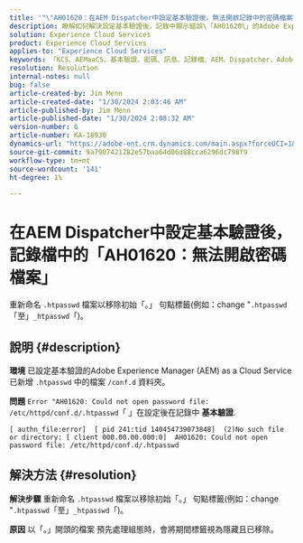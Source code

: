 ```yaml
---
title: '"\"AH01620：在AEM Dispatcher中設定基本驗證後，無法開啟記錄中的密碼檔案\"'
description: 瞭解如何解決設定基本驗證後，記錄中顯示錯誤\「AH01620\」的Adobe Experience Manager as a Cloud Service問題。
solution: Experience Cloud Services
product: Experience Cloud Services
applies-to: "Experience Cloud Services"
keywords: 「KCS、AEMaaCS、基本驗證、密碼、訊息、記錄檔、AEM、Dispatcher、Adobe Experience Manager、AH01620、疑難排解」
resolution: Resolution
internal-notes: null
bug: false
article-created-by: Jim Menn
article-created-date: "1/30/2024 2:03:46 AM"
article-published-by: Jim Menn
article-published-date: "1/30/2024 2:08:32 AM"
version-number: 6
article-number: KA-18930
dynamics-url: "https://adobe-ent.crm.dynamics.com/main.aspx?forceUCI=1&pagetype=entityrecord&etn=knowledgearticle&id=77150dc9-13bf-ee11-9079-6045bd006268"
source-git-commit: 9a7907421282e57baa64d06d88cca6296dc798f9
workflow-type: tm+mt
source-wordcount: '141'
ht-degree: 1%

---
```


# 在AEM Dispatcher中設定基本驗證後，記錄檔中的「AH01620：無法開啟密碼檔案」


重新命名 `.htpasswd` 檔案以移除初始「。」 句點標籤(例如：change &quot;`.htpasswd`「至」`_htpasswd`「)。

## 說明 {#description}


<b>環境</b>
已設定基本驗證的Adobe Experience Manager (AEM) as a Cloud Service已新增 `.htpasswd` 中的檔案 `/conf.d` 資料夾。

<b>問題</b>
`Error "AH01620: Could not open password file: /etc/httpd/conf.d/.htpasswd`「 」在設定後在記錄中 <b>基本驗證</b>.


```
[ authn_file:error]  [ pid 241:tid 140454739073848]  (2)No such file or directory: [ client 000.00.00.000:0]  AH01620: Could not open password file: /etc/httpd/conf.d/.htpasswd
```





## 解決方法 {#resolution}


<b>解決步驟</b>
重新命名 `.htpasswd` 檔案以移除初始「。」 句點標籤(例如：change &quot;`.htpasswd`「至」`_htpasswd`「)。

<b>原因</b>
以「。」開頭的檔案 預先處理組態時，會將期間標籤視為隱藏且已移除。
